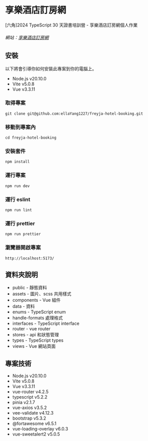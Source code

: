 # 享樂酒店訂房網

[六角]2024 TypeScript 30 天證書培訓營 - 享樂酒店訂房網個人作業

###### 網站：[享樂酒店訂房網](https://ellayang1227.github.io/freyja-hotel-booking/#/)

## 安裝

以下將會引導你如何安裝此專案到你的電腦上。

-   Node.js v20.10.0
-   Vite v5.0.8
-   Vue v3.3.11

### 取得專案

```
git clone git@github.com:ellaYang1227/freyja-hotel-booking.git
```

### 移動到專案內

```
cd freyja-hotel-booking
```

### 安裝套件

```
npm install
```

### 運行專案

```
npm run dev
```

### 運行 eslint

```
npm run lint
```

### 運行 prettier

```
npm run prettier
```

### 瀏覽器開啟專案

```
http://localhost:5173/
```

## 資料夾說明

-   public - 靜態資料
-   assets - 圖片、scss 共用樣式
-   components - Vue 組件
-   data - 資料
-   enums - TypeScript enum
-   handle-formats 處理格式
-   interfaces - TypeScript interface
-   router - vue router
-   stores - api 和狀態管理
-   types - TypeScript types
-   views - Vue 網站頁面

## 專案技術

-   Node.js v20.10.0
-   Vite v5.0.8
-   Vue v3.3.11
-   vue-router v4.2.5
-   typescript v5.2.2
-   pinia v2.1.7
-   vue-axios v3.5.2
-   vee-validate v4.12.3
-   bootstrap v5.3.2
-   @fortawesome v6.5.1
-   vue-loading-overlay v6.0.3
-   vue-sweetalert2 v5.0.5
